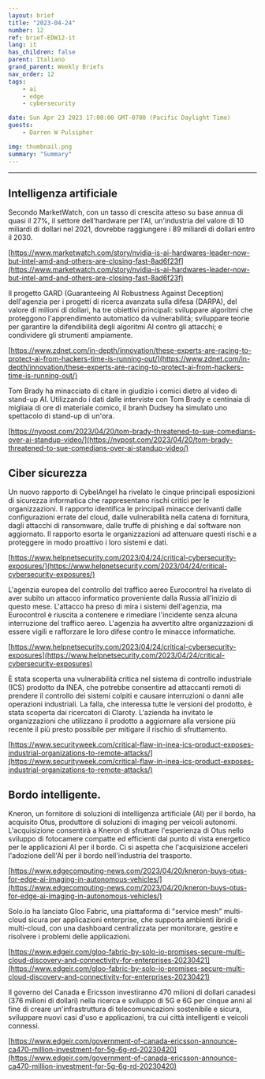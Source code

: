 ```yaml
---
layout: brief
title: "2023-04-24"
number: 12
ref: brief-EDW12-it
lang: it
has_children: false
parent: Italiano
grand_parent: Weekly Briefs
nav_order: 12
tags:
    - ai
    - edge
    - cybersecurity

date: Sun Apr 23 2023 17:00:00 GMT-0700 (Pacific Daylight Time)
guests:
    - Darren W Pulsipher

img: thumbnail.png
summary: "Summary"
---
```




---

## Intelligenza artificiale

Secondo MarketWatch, con un tasso di crescita atteso su base annua di quasi il 27%, il settore dell'hardware per l'AI, un'industria del valore di 10 miliardi di dollari nel 2021, dovrebbe raggiungere i 89 miliardi di dollari entro il 2030.

[https://www.marketwatch.com/story/nvidia-is-ai-hardwares-leader-now-but-intel-amd-and-others-are-closing-fast-8ad6f23f](https://www.marketwatch.com/story/nvidia-is-ai-hardwares-leader-now-but-intel-amd-and-others-are-closing-fast-8ad6f23f)

Il progetto GARD (Guaranteeing AI Robustness Against Deception) dell'agenzia per i progetti di ricerca avanzata sulla difesa (DARPA), del valore di milioni di dollari, ha tre obiettivi principali: sviluppare algoritmi che proteggono l'apprendimento automatico da vulnerabilità; sviluppare teorie per garantire la difendibilità degli algoritmi AI contro gli attacchi; e condividere gli strumenti ampiamente.

[https://www.zdnet.com/in-depth/innovation/these-experts-are-racing-to-protect-ai-from-hackers-time-is-running-out/](https://www.zdnet.com/in-depth/innovation/these-experts-are-racing-to-protect-ai-from-hackers-time-is-running-out/)

Tom Brady ha minacciato di citare in giudizio i comici dietro al video di stand-up AI. Utilizzando i dati dalle interviste con Tom Brady e centinaia di migliaia di ore di materiale comico, il branh Dudsey ha simulato uno spettacolo di stand-up di un'ora.

[https://nypost.com/2023/04/20/tom-brady-threatened-to-sue-comedians-over-ai-standup-video/](https://nypost.com/2023/04/20/tom-brady-threatened-to-sue-comedians-over-ai-standup-video/)

## Ciber sicurezza

Un nuovo rapporto di CybelAngel ha rivelato le cinque principali esposizioni di sicurezza informatica che rappresentano rischi critici per le organizzazioni. Il rapporto identifica le principali minacce derivanti dalle configurazioni errate del cloud, dalle vulnerabilità nella catena di fornitura, dagli attacchi di ransomware, dalle truffe di phishing e dal software non aggiornato. Il rapporto esorta le organizzazioni ad attenuare questi rischi e a proteggere in modo proattivo i loro sistemi e dati.

[https://www.helpnetsecurity.com/2023/04/24/critical-cybersecurity-exposures/](https://www.helpnetsecurity.com/2023/04/24/critical-cybersecurity-exposures/)

L'agenzia europea del controllo del traffico aereo Eurocontrol ha rivelato di aver subito un attacco informatico proveniente dalla Russia all'inizio di questo mese. L'attacco ha preso di mira i sistemi dell'agenzia, ma Eurocontrol è riuscita a contenere e rimediare l'incidente senza alcuna interruzione del traffico aereo. L'agenzia ha avvertito altre organizzazioni di essere vigili e rafforzare le loro difese contro le minacce informatiche.

[https://www.helpnetsecurity.com/2023/04/24/critical-cybersecurity-exposures](https://www.helpnetsecurity.com/2023/04/24/critical-cybersecurity-exposures)

È stata scoperta una vulnerabilità critica nel sistema di controllo industriale (ICS) prodotto da INEA, che potrebbe consentire ad attaccanti remoti di prendere il controllo dei sistemi colpiti e causare interruzioni o danni alle operazioni industriali. La falla, che interessa tutte le versioni del prodotto, è stata scoperta dai ricercatori di Claroty. L'azienda ha invitato le organizzazioni che utilizzano il prodotto a aggiornare alla versione più recente il più presto possibile per mitigare il rischio di sfruttamento.

[https://www.securityweek.com/critical-flaw-in-inea-ics-product-exposes-industrial-organizations-to-remote-attacks/](https://www.securityweek.com/critical-flaw-in-inea-ics-product-exposes-industrial-organizations-to-remote-attacks/)

## Bordo intelligente.

Kneron, un fornitore di soluzioni di intelligenza artificiale (AI) per il bordo, ha acquisito Otus, produttore di soluzioni di imaging per veicoli autonomi. L'acquisizione consentirà a Kneron di sfruttare l'esperienza di Otus nello sviluppo di fotocamere compatte ed efficienti dal punto di vista energetico per le applicazioni AI per il bordo. Ci si aspetta che l'acquisizione acceleri l'adozione dell'AI per il bordo nell'industria del trasporto.

[https://www.edgecomputing-news.com/2023/04/20/kneron-buys-otus-for-edge-ai-imaging-in-autonomous-vehicles/](https://www.edgecomputing-news.com/2023/04/20/kneron-buys-otus-for-edge-ai-imaging-in-autonomous-vehicles/)

Solo.io ha lanciato Gloo Fabric, una piattaforma di "service mesh" multi-cloud sicura per applicazioni enterprise, che supporta ambienti ibridi e multi-cloud, con una dashboard centralizzata per monitorare, gestire e risolvere i problemi delle applicazioni.

[https://www.edgeir.com/gloo-fabric-by-solo-io-promises-secure-multi-cloud-discovery-and-connectivity-for-enterprises-20230421](https://www.edgeir.com/gloo-fabric-by-solo-io-promises-secure-multi-cloud-discovery-and-connectivity-for-enterprises-20230421)

Il governo del Canada e Ericsson investiranno 470 milioni di dollari canadesi (376 milioni di dollari) nella ricerca e sviluppo di 5G e 6G per cinque anni al fine di creare un'infrastruttura di telecomunicazioni sostenibile e sicura, sviluppare nuovi casi d'uso e applicazioni, tra cui città intelligenti e veicoli connessi.

[https://www.edgeir.com/government-of-canada-ericsson-announce-ca470-million-investment-for-5g-6g-rd-20230420](https://www.edgeir.com/government-of-canada-ericsson-announce-ca470-million-investment-for-5g-6g-rd-20230420)


